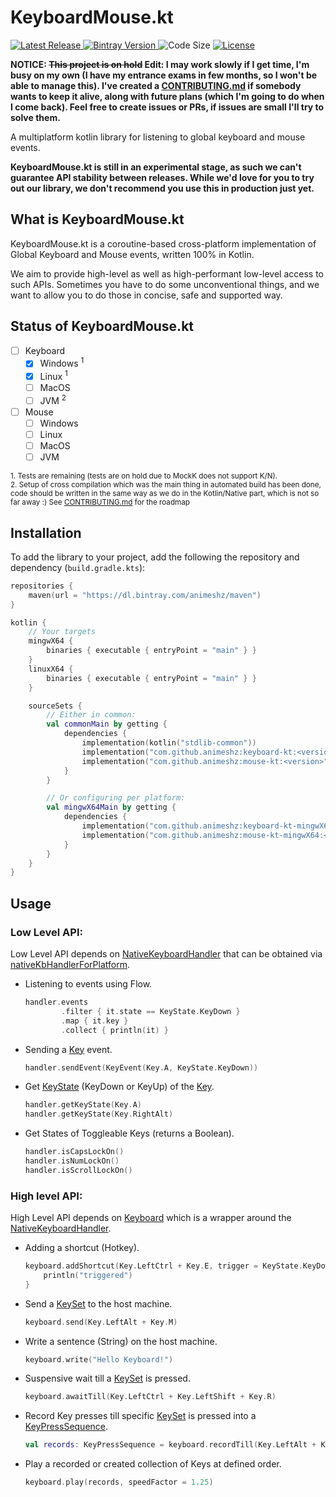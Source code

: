 # KeyboardMouse.kt

<p>
    <a href="https://github.com/Animeshz/keyboard-mouse-kt/releases">
        <img src="https://img.shields.io/github/release-date/Animeshz/keyboard-mouse-kt?style=flat-square&label=Latest%20Release" alt="Latest Release" />
    </a>
    <a href="https://bintray.com/animeshz/maven/keyboard-mouse-kt">
        <img src="https://img.shields.io/bintray/v/animeshz/maven/keyboard-mouse-kt?color=blue&style=flat-square" alt="Bintray Version">
    </a>
    <img src="https://img.shields.io/github/languages/code-size/Animeshz/keyboard-mouse-kt?style=flat-square" alt="Code Size"/>
    <a href="https://github.com/Animeshz/keyboard-mouse-kt/blob/master/LICENSE">
        <img src="https://img.shields.io/github/license/Animeshz/keyboard-mouse-kt?style=flat-square" alt="License" />
    </a>
</p>

__NOTICE: ~~This project is on hold~~ Edit: I may work slowly if I get time, I'm busy on my own (I have my entrance exams in few months, so I won't be able to manage this). I've created a [CONTRIBUTING.md](https://github.com/Animeshz/keyboard-mouse-kt/blob/master/CONTRIBUTING.md) if somebody wants to keep it alive, along with future plans (which I'm going to do when I come back). Feel free to create issues or PRs, if issues are small I'll try to solve them.__

A multiplatform kotlin library for listening to global keyboard and mouse events.

__KeyboardMouse.kt is still in an experimental stage, as such we can't guarantee API stability between releases. While we'd love for you to try out our library, we don't recommend you use this in production just yet.__

## What is KeyboardMouse.kt

KeyboardMouse.kt is a coroutine-based cross-platform implementation of Global Keyboard and Mouse events, written 100% in Kotlin.

We aim to provide high-level as well as high-performant low-level access to such APIs. Sometimes you have to do some unconventional things, and we want to allow you to do those in concise, safe and supported way.

## Status of KeyboardMouse.kt

  - [ ] Keyboard
    - [X] Windows <sup>1</sup>
    - [X] Linux <sup>1</sup>
    - [ ] MacOS
    - [ ] JVM <sup>2</sup>
  - [ ] Mouse
    - [ ] Windows
    - [ ] Linux
    - [ ] MacOS
    - [ ] JVM

<sub>1. Tests are remaining (tests are on hold due to MockK does not support K/N).</sub><br>
<sub>2. Setup of cross compilation which was the main thing in automated build has been done, code should be written in the same way as we do in the Kotlin/Native part, which is not so far away :) See [CONTRIBUTING.md](https://github.com/Animeshz/keyboard-mouse-kt/blob/master/CONTRIBUTING.md) for the roadmap</sub>


## Installation

To add the library to your project, add the following the repository and dependency (`build.gradle.kts`):

```kotlin
repositories {
    maven(url = "https://dl.bintray.com/animeshz/maven")
}

kotlin {
    // Your targets
    mingwX64 {
        binaries { executable { entryPoint = "main" } }
    }
    linuxX64 {
        binaries { executable { entryPoint = "main" } }
    }

    sourceSets {
        // Either in common:
        val commonMain by getting {
            dependencies {
                implementation(kotlin("stdlib-common"))
                implementation("com.github.animeshz:keyboard-kt:<version>")
                implementation("com.github.animeshz:mouse-kt:<version>")
            }
        }

        // Or configuring per platform:
        val mingwX64Main by getting {
            dependencies {
                implementation("com.github.animeshz:keyboard-kt-mingwX64:<version>")
                implementation("com.github.animeshz:mouse-kt-mingwX64:<version>")
            }
        }
    }
}
```

## Usage

### Low Level API:

Low Level API depends on [NativeKeyboardHandler][1] that can be obtained via [nativeKbHandlerForPlatform][2].

- Listening to events using Flow.
  ```kotlin
  handler.events
          .filter { it.state == KeyState.KeyDown }
          .map { it.key }
          .collect { println(it) }
  ```
- Sending a [Key][3] event.
  ```kotlin
  handler.sendEvent(KeyEvent(Key.A, KeyState.KeyDown))
  ```
- Get [KeyState][7] (KeyDown or KeyUp) of the [Key][3].
  ```kotlin
  handler.getKeyState(Key.A)
  handler.getKeyState(Key.RightAlt)
  ```
- Get States of Toggleable Keys (returns a Boolean).
  ```kotlin
  handler.isCapsLockOn()
  handler.isNumLockOn()
  handler.isScrollLockOn()
  ```
    
### High level API:

High Level API depends on [Keyboard][4] which is a wrapper around the [NativeKeyboardHandler][1].

- Adding a shortcut (Hotkey).
  ```kotlin
  keyboard.addShortcut(Key.LeftCtrl + Key.E, trigger = KeyState.KeyDown) {
      println("triggered")
  }
  ```
- Send a [KeySet][5] to the host machine.
  ```kotlin
  keyboard.send(Key.LeftAlt + Key.M)
  ```
- Write a sentence (String) on the host machine.
  ```kotlin
  keyboard.write("Hello Keyboard!")
  ```
- Suspensive wait till a [KeySet][5] is pressed.
  ```kotlin
  keyboard.awaitTill(Key.LeftCtrl + Key.LeftShift + Key.R)
  ```
- Record Key presses till specific [KeySet][5] is pressed into a [KeyPressSequence][6].
  ```kotlin
  val records: KeyPressSequence = keyboard.recordTill(Key.LeftAlt + Key.A)
  ```
- Play a recorded or created collection of Keys at defined order.
  ```kotlin
  keyboard.play(records, speedFactor = 1.25)
  ```

[1]: https://github.com/Animeshz/keyboard-mouse-kt/blob/master/keyboard/src/commonMain/kotlin/com/github/animeshz/keyboard/NativeKeyboardHandler.kt

[2]: https://github.com/Animeshz/keyboard-mouse-kt/blob/master/keyboard/src/commonMain/kotlin/com/github/animeshz/keyboard/NativeKeyboardHandler.kt

[3]: https://github.com/Animeshz/keyboard-mouse-kt/blob/master/keyboard/src/commonMain/kotlin/com/github/animeshz/keyboard/entity/Key.kt

[4]: https://github.com/Animeshz/keyboard-mouse-kt/blob/master/keyboard/src/commonMain/kotlin/com/github/animeshz/keyboard/Keyboard.kt

[5]: https://github.com/Animeshz/keyboard-mouse-kt/blob/master/keyboard/src/commonMain/kotlin/com/github/animeshz/keyboard/entity/KeySet.kt

[6]: https://github.com/Animeshz/keyboard-mouse-kt/blob/master/keyboard/src/commonMain/kotlin/com/github/animeshz/keyboard/Keyboard.kt#L31

[7]: https://github.com/Animeshz/keyboard-mouse-kt/blob/master/keyboard/src/commonMain/kotlin/com/github/animeshz/keyboard/events/KeyEvent.kt
